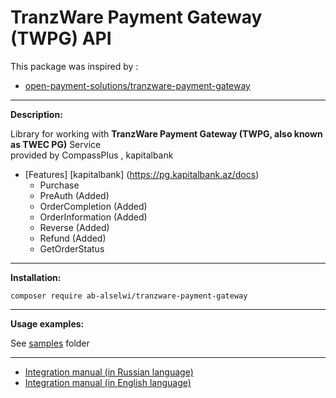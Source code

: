 # TranzWare Payment Gateway (TWPG) API

This package was inspired by :
- [open-payment-solutions/tranzware-payment-gateway](https://github.com/Open-Payment-Solutions/TranzWarePaymentGatewayApi)


----

**Description:**

Library for working with **TranzWare Payment Gateway (TWPG, also known as TWEC PG)** Service <br/>
provided by CompassPlus , kapitalbank

- [Features] [kapitalbank] (https://pg.kapitalbank.az/docs)
	- Purchase
	- PreAuth (Added)
	- OrderCompletion  (Added)
	- OrderInformation (Added)
	- Reverse (Added)
	- Refund (Added)
	- GetOrderStatus
---

**Installation:**

```
composer require ab-alselwi/tranzware-payment-gateway
```

---

**Usage examples:**

See [samples](samples) folder

---

- [Integration manual (in Russian language)](docs/Integration_Instruction_TWEC_PG.pdf)
- [Integration manual (in English language)](docs/Integration_Instruction_TWEC_PG-En.pdf)

